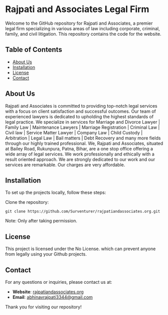 # Rajpati and Associates Legal Firm

Welcome to the GitHub repository for Rajpati and Associates, a premier legal firm specializing in various areas of law including corporate, criminal, family, and civil litigation. This repository contains the code for the website.

## Table of Contents

- [About Us](#about-us)
- [Installation](#installation)
- [License](#license)
- [Contact](#contact)

## About Us

Rajpati and Associates is committed to providing top-notch legal services with a focus on client satisfaction and successful outcomes. Our team of experienced lawyers is dedicated to upholding the highest standards of legal practice. We specialize in services for Marriage and Divorce Lawyer | Family Law | Maintenance Lawyers | Marriage Registration | Criminal Law | Civil law | Service Matter Lawyer | Company Law | Child Custody | Arbitration | Legal Law | Bail matters | Debt Recovery and many more fields through our highly trained professional. We, Rajpati and Associates, situated at Bailey Road, Rukunpura, Patna, Bihar, are a one stop office offering a wide array of legal services. We work professionally and ethically with a result oriented approach. We are strongly dedicated to our work and our services are remarkable. Our charges are very affordable.

## Installation

To set up the projects locally, follow these steps:

Clone the repository:

    
    git clone https://github.com/Surventurer/rajpatiandassociates.org.git
    
Note: Only after taking permission.

## License

This project is licensed under the No License. which can prevent anyone from legally using your Github projects.

## Contact

For any questions or inquiries, please contact us at:

- **Website**: [rajpatiandassociates.org](https://surventurer.github.io/rajpatiandassociates.org/)
- **Email**: abhinavrajpati3344@gmail.com

Thank you for visiting our repository!
